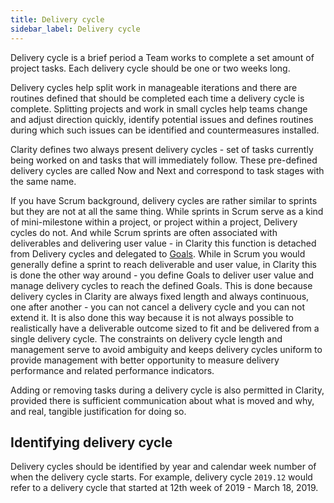 ```yaml
---
title: Delivery cycle
sidebar_label: Delivery cycle
---
```


Delivery cycle is a brief period a Team works to complete a set amount of project tasks. Each delivery cycle should be one or two weeks long.

Delivery cycles help split work in manageable iterations and there are routines defined that should be completed each time a delivery cycle is complete. Splitting projects and work in small cycles help teams change and adjust direction quickly, identify potential issues and defines routines during which such issues can be identified and countermeasures installed.

Clarity defines two always present delivery cycles - set of tasks currently being worked on and tasks that will immediately follow. These pre-defined delivery cycles are called Now and Next and correspond to task stages with the same name.

If you have Scrum background, delivery cycles are rather similar to sprints but they are not at all the same thing. While sprints in Scrum serve as a kind of mini-milestone within a project, or project within a project, Delivery cycles do not. And while Scrum sprints are often associated with deliverables and delivering user value - in Clarity this function is detached from Delivery cycles and delegated to [Goals](organizing-tasks.md#goal). While in Scrum you would generally define a sprint to reach deliverable and user value, in Clarity this is done the other way around - you define Goals to deliver user value and manage delivery cycles to reach the defined Goals. This is done because delivery cycles in Clarity are always fixed length and always continuous, one after another - you can not cancel a delivery cycle and you can not extend it. It is also done this way because it is not always possible to realistically have a deliverable outcome sized to fit and be delivered from a single delivery cycle. The constraints on delivery cycle length and management serve to avoid ambiguity and keeps delivery cycles uniform to provide management with better opportunity to measure delivery performance and related performance indicators.

Adding or removing tasks during a delivery cycle is also permitted in Clarity, provided there is sufficient communication about what is moved and why, and real, tangible justification for doing so.

## Identifying delivery cycle

Delivery cycles should be identified by year and calendar week number of when the delivery cycle starts. For example, delivery cycle `2019.12` would refer to a delivery cycle that started at 12th week of 2019 - March 18, 2019.
